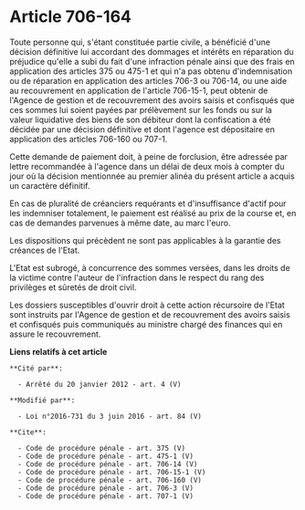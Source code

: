 # Article 706-164

Toute personne qui, s'étant constituée partie civile, a bénéficié d'une décision définitive lui accordant des dommages et
intérêts en réparation du préjudice qu'elle a subi du fait d'une infraction pénale ainsi que des frais en application des
articles 375 ou 475-1 et qui n'a pas obtenu d'indemnisation ou de réparation en application des articles 706-3 ou 706-14, ou
une aide au recouvrement en application de l'article 706-15-1, peut obtenir de l'Agence de gestion et de recouvrement des
avoirs saisis et confisqués que ces sommes lui soient payées par prélèvement sur les fonds ou sur la valeur liquidative des
biens de son débiteur dont la confiscation a été décidée par une décision définitive et dont l'agence est dépositaire en
application des articles 706-160 ou 707-1. 

Cette demande de paiement doit, à peine de forclusion, être adressée par lettre recommandée à l'agence dans un délai de deux
mois à compter du jour où la décision mentionnée au premier alinéa du présent article a acquis un caractère définitif. 

En cas de pluralité de créanciers requérants et d'insuffisance d'actif pour les indemniser totalement, le paiement est
réalisé au prix de la course et, en cas de demandes parvenues à même date, au marc l'euro. 

Les dispositions qui précèdent ne sont pas applicables à la garantie des créances de l'Etat. 

L'Etat est subrogé, à concurrence des sommes versées, dans les droits de la victime contre l'auteur de l'infraction dans le
respect du rang des privilèges et sûretés de droit civil. 

Les dossiers susceptibles d'ouvrir droit à cette action récursoire de l'Etat sont instruits par l'Agence de gestion et de
recouvrement des avoirs saisis et confisqués puis communiqués au ministre chargé des finances qui en assure le recouvrement.

**Liens relatifs à cet article**

	**Cité par**:

	  - Arrêté du 20 janvier 2012 - art. 4 (V)

	**Modifié par**:

	  - Loi n°2016-731 du 3 juin 2016 - art. 84 (V)

	**Cite**:

	  - Code de procédure pénale - art. 375 (V)
	  - Code de procédure pénale - art. 475-1 (V)
	  - Code de procédure pénale - art. 706-14 (V)
	  - Code de procédure pénale - art. 706-15-1 (V)
	  - Code de procédure pénale - art. 706-160 (V)
	  - Code de procédure pénale - art. 706-3 (V)
	  - Code de procédure pénale - art. 707-1 (V)
